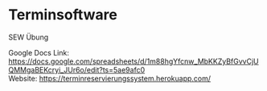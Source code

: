 # Terminsoftware
SEW Übung

Google Docs Link: https://docs.google.com/spreadsheets/d/1m88hgYfcnw_MbKKZyBfGvvCjUQMMgaBEKcryi_JUr6o/edit?ts=5ae9afc0<br>
Website: https://terminreservierungssystem.herokuapp.com/
